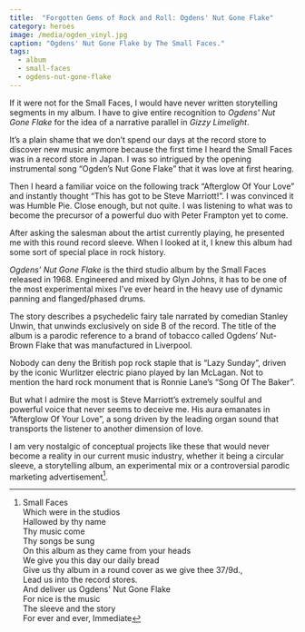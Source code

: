 ```yaml
---
title:  "Forgotten Gems of Rock and Roll: Ogdens' Nut Gone Flake"
category: heroes
image: /media/ogden_vinyl.jpg
caption: "Ogdens' Nut Gone Flake by The Small Faces."
tags:
  - album
  - small-faces
  - ogdens-nut-gone-flake
---
```


If it were not for the Small Faces, I would have never written storytelling segments in my album. I have to give entire recognition to _Ogdens' Nut Gone Flake_ for the idea of a narrative parallel in _Gizzy Limelight_.

It’s a plain shame that we don’t spend our days at the record store to discover new music anymore because the first time I heard the Small Faces was in a record store in Japan. I was so intrigued by the opening instrumental song “Ogden’s Nut Gone Flake” that it was love at first hearing.

Then I heard a familiar voice on the following track “Afterglow Of Your Love” and instantly thought “This has got to be Steve Marriott!”. I was convinced it was Humble Pie. Close enough, but not quite. I was listening to what was to become the precursor of a powerful duo with Peter Frampton yet to come.

After asking the salesman about the artist currently playing, he presented me with this round record sleeve. When I looked at it, I knew this album had some sort of special place in rock history.

_Ogdens’ Nut Gone Flake_ is the third studio album by the Small Faces released in 1968. Engineered and mixed by Glyn Johns, it has to be one of the most experimental mixes I’ve ever heard in the heavy use of dynamic panning and flanged/phased drums.

The story describes a psychedelic fairy tale narrated by comedian Stanley Unwin, that unwinds exclusively on side B of the record. The title of the album is a parodic reference to a brand of tobacco called Ogdens’ Nut-Brown Flake that was manufactured in Liverpool.

Nobody can deny the British pop rock staple that is “Lazy Sunday”, driven by the iconic Wurlitzer electric piano played by Ian McLagan. Not to mention the hard rock monument that is Ronnie Lane’s “Song Of The Baker”.

But what I admire the most is Steve Marriott’s extremely soulful and powerful voice that never seems to deceive me. His aura emanates in “Afterglow Of Your Love”, a song driven by the leading organ sound that transports the listener to another dimension of love.

I am very nostalgic of conceptual projects like these that would never become a reality in our current music industry, whether it being a circular sleeve, a storytelling album, an experimental mix or a controversial parodic marketing advertisement[^1].

[^1]:
	Small Faces  
	Which were in the studios  
	Hallowed by thy name  
	Thy music come  
	Thy songs be sung  
	On this album as they came from your heads  
	We give you this day our daily bread  
	Give us thy album in a round cover as we give thee 37/9d.,  
	Lead us into the record stores.  
	And deliver us Ogdens' Nut Gone Flake  
	For nice is the music  
	The sleeve and the story  
	For ever and ever, Immediate  
